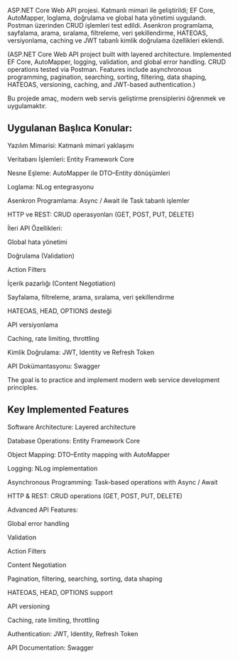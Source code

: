 


ASP.NET Core Web API projesi. Katmanlı mimari ile geliştirildi; EF Core, AutoMapper, loglama, doğrulama ve global hata yönetimi uygulandı. Postman üzerinden CRUD işlemleri test edildi. Asenkron programlama, sayfalama, arama, sıralama, filtreleme, veri şekillendirme, HATEOAS, versiyonlama, caching ve JWT tabanlı kimlik doğrulama özellikleri eklendi.

(ASP.NET Core Web API project built with layered architecture. Implemented EF Core, AutoMapper, logging, validation, and global error handling. CRUD operations tested via Postman. Features include asynchronous programming, pagination, searching, sorting, filtering, data shaping, HATEOAS, versioning, caching, and JWT-based authentication.)



Bu projede amaç, modern web servis geliştirme prensiplerini öğrenmek ve uygulamaktır.


## Uygulanan Başlıca Konular:

Yazılım Mimarisi: Katmanlı mimari yaklaşımı

Veritabanı İşlemleri: Entity Framework Core

Nesne Eşleme: AutoMapper ile DTO–Entity dönüşümleri

Loglama: NLog entegrasyonu

Asenkron Programlama: Async / Await ile Task tabanlı işlemler

HTTP ve REST: CRUD operasyonları (GET, POST, PUT, DELETE)

İleri API Özellikleri:

Global hata yönetimi

Doğrulama (Validation)

Action Filters

İçerik pazarlığı (Content Negotiation)

Sayfalama, filtreleme, arama, sıralama, veri şekillendirme

HATEOAS, HEAD, OPTIONS desteği

API versiyonlama

Caching, rate limiting, throttling

Kimlik Doğrulama: JWT, Identity ve Refresh Token

API Dokümantasyonu: Swagger




The goal is to practice and implement modern web service development principles.



## Key Implemented Features

Software Architecture: Layered architecture

Database Operations: Entity Framework Core

Object Mapping: DTO–Entity mapping with AutoMapper

Logging: NLog implementation

Asynchronous Programming: Task-based operations with Async / Await

HTTP & REST: CRUD operations (GET, POST, PUT, DELETE)

Advanced API Features:

Global error handling

Validation

Action Filters

Content Negotiation

Pagination, filtering, searching, sorting, data shaping

HATEOAS, HEAD, OPTIONS support

API versioning

Caching, rate limiting, throttling

Authentication: JWT, Identity, Refresh Token

API Documentation: Swagger
